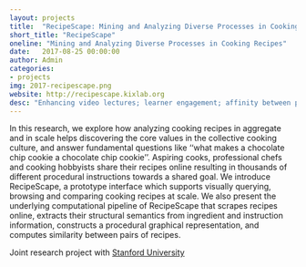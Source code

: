 ```yaml
---
layout: projects
title:  "RecipeScape: Mining and Analyzing Diverse Processes in Cooking&nbsp;Recipes"
short_title: "RecipeScape"
oneline: "Mining and Analyzing Diverse Processes in Cooking Recipes"
date:   2017-08-25 00:00:00
author: Admin
categories:
- projects
img: 2017-recipescape.png
website: http://recipescape.kixlab.org
desc: "Enhancing video lectures; learner engagement; affinity between politicians"
---
```

In this research, we explore how analyzing cooking recipes in aggregate and in scale helps discovering the core values in the collective cooking culture, and answer fundamental questions like ‘‘what makes a chocolate chip cookie a chocolate chip cookie’’. Aspiring cooks, professional chefs and cooking hobbyists share their recipes online resulting in thousands of different procedural instructions towards a shared goal. We introduce RecipeScape, a prototype interface which supports visually querying, browsing and comparing cooking recipes at scale. We also present the underlying computational pipeline of RecipeScape that scrapes recipes online, extracts their structural semantics from ingredient and instruction information, constructs a procedural graphical representation, and computes similarity between pairs of recipes.

Joint research project with [Stanford University](http://brown.stanford.edu/)